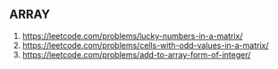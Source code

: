 ## ARRAY
1.  https://leetcode.com/problems/lucky-numbers-in-a-matrix/
2.  https://leetcode.com/problems/cells-with-odd-values-in-a-matrix/
3.  https://leetcode.com/problems/add-to-array-form-of-integer/

